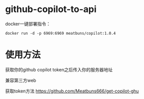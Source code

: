 # github-copilot-to-api

docker一键部署指令：

```
docker run -d -p 6969:6969 meatbuns/copilot:1.0.4
```
# 使用方法

获取你的github copilot token之后传入你的服务器地址

兼容第三方web

获取token方法 https://github.com/Meatbuns666/get-copilot-ghu
